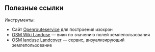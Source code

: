 ## Полезные ссылки

Инструменты:
* Сайт  [Openrouteservice](https://openrouteservice.org/) для построения изохрон
* [OSM Wiki Landuse](https://wiki.openstreetmap.org/wiki/Key:landuse) — вики по значению полей землепользования
* [OSM landuse Landcover](https://osmlanduse.org/#10/37.62896/55.72505/0/) — сервис, визуализирующий землепользование